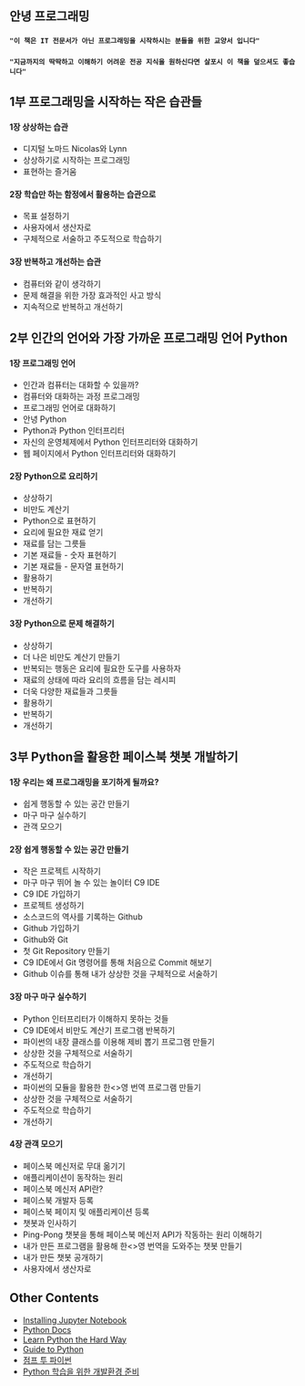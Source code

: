 ## 안녕 프로그래밍 

#### `"이 책은 IT 전문서가 아닌 프로그래밍을 시작하시는 분들을 위한 교양서 입니다"`
#### `"지금까지의 딱딱하고 이해하기 어려운 전공 지식을 원하신다면 살포시 이 책을 덮으셔도 좋습니다"`

## 1부 프로그래밍을 시작하는 작은 습관들

#### 1장 상상하는 습관

- 디지털 노마드 Nicolas와 Lynn
- 상상하기로 시작하는 프로그래밍
- 표현하는 즐거움

#### 2장 학습만 하는 함정에서 활용하는 습관으로

- 목표 설정하기
- 사용자에서 생산자로
- 구체적으로 서술하고 주도적으로 학습하기

#### 3장 반복하고 개선하는 습관

- 컴퓨터와 같이 생각하기
- 문제 해결을 위한 가장 효과적인 사고 방식
- 지속적으로 반복하고 개선하기

## 2부 인간의 언어와 가장 가까운 프로그래밍 언어 Python

#### 1장 프로그래밍 언어

- 인간과 컴퓨터는 대화할 수 있을까?
- 컴퓨터와 대화하는 과정 프로그래밍
- 프로그래밍 언어로 대화하기
- 안녕 Python
- Python과 Python 인터프리터
- 자신의 운영체제에서 Python 인터프리터와 대화하기
- 웹 페이지에서 Python 인터프리터와 대화하기

#### 2장 Python으로 요리하기

- 상상하기
- 비만도 계산기
- Python으로 표현하기
- 요리에 필요한 재료 얻기
- 재료를 담는 그릇들
- 기본 재료들 - 숫자 표현하기
- 기본 재료들 - 문자열 표현하기
- 활용하기
- 반복하기
- 개선하기

#### 3장 Python으로 문제 해결하기

- 상상하기
- 더 나은 비만도 계산기 만들기
- 반복되는 행동은 요리에 필요한 도구를 사용하자
- 재료의 상태에 따라 요리의 흐름을 담는 레시피
- 더욱 다양한 재료들과 그릇들
- 활용하기
- 반복하기
- 개선하기

## 3부 Python을 활용한 페이스북 챗봇 개발하기

#### 1장 우리는 왜 프로그래밍을 포기하게 될까요?

- 쉽게 행동할 수 있는 공간 만들기
- 마구 마구 실수하기
- 관객 모으기

#### 2장 쉽게 행동할 수 있는 공간 만들기

- 작은 프로젝트 시작하기
- 마구 마구 뛰어 놀 수 있는 놀이터 C9 IDE
- C9 IDE 가입하기
- 프로젝트 생성하기
- 소스코드의 역사를 기록하는 Github
- Github 가입하기
- Github와 Git
- 첫 Git Repository 만들기
- C9 IDE에서 Git 명령어를 통해 처음으로 Commit 해보기
- Github 이슈를 통해 내가 상상한 것을 구체적으로 서술하기

#### 3장 마구 마구 실수하기

- Python 인터프리터가 이해하지 못하는 것들
- C9 IDE에서 비만도 계산기 프로그램 반복하기
- 파이썬의 내장 클래스를 이용해 제비 뽑기 프로그램 만들기
- 상상한 것을 구체적으로 서술하기
- 주도적으로 학습하기
- 개선하기
- 파이썬의 모듈을 활용한 한<>영 번역 프로그램 만들기
- 상상한 것을 구체적으로 서술하기
- 주도적으로 학습하기
- 개선하기

#### 4장 관객 모으기

- 페이스북 메신저로 무대 옮기기
- 애플리케이션이 동작하는 원리
- 페이스북 메신저 API란?
- 페이스북 개발자 등록
- 페이스북 페이지 및 애플리케이션 등록
- 챗봇과 인사하기
- Ping-Pong 챗봇을 통해 페이스북 메신저 API가 작동하는 원리 이해하기
- 내가 만든 프로그램을 활용해 한<>영 번역을 도와주는 챗봇 만들기
- 내가 만든 챗봇 공개하기
- 사용자에서 생산자로

## Other Contents

- [Installing Jupyter Notebook](https://jupyter.readthedocs.io/en/latest/install.html)
- [Python Docs](https://docs.python.org/3/)
- [Learn Python the Hard Way](https://learnpythonthehardway.org/book/ex0.html)
- [Guide to Python](http://docs.python-guide.org/en/latest/)
- [점프 투 파이썬](https://wikidocs.net/book/1)
- [Python 학습을 위한 개발환경 준비](https://github.com/stunstunstun/awesome-wiki/blob/master/Python/python-get-started.md)
